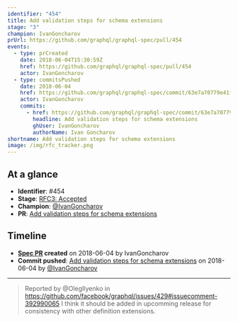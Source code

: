 ```yaml
---
identifier: "454"
title: Add validation steps for schema extensions
stage: "3"
champion: IvanGoncharov
prUrl: https://github.com/graphql/graphql-spec/pull/454
events:
  - type: prCreated
    date: 2018-06-04T15:30:59Z
    href: https://github.com/graphql/graphql-spec/pull/454
    actor: IvanGoncharov
  - type: commitsPushed
    date: 2018-06-04
    href: https://github.com/graphql/graphql-spec/commit/63e7a70779e41f31824e39f6c2075bfd1aa64227
    actor: IvanGoncharov
    commits:
      - href: https://github.com/graphql/graphql-spec/commit/63e7a70779e41f31824e39f6c2075bfd1aa64227
        headline: Add validation steps for schema extensions
        ghUser: IvanGoncharov
        authorName: Ivan Goncharov
shortname: Add validation steps for schema extensions
image: /img/rfc_tracker.png
---
```


## At a glance

- **Identifier**: #454
- **Stage**: [RFC3: Accepted](https://github.com/graphql/graphql-spec/blob/main/CONTRIBUTING.md#stage-3-accepted)
- **Champion**: [@IvanGoncharov](https://github.com/IvanGoncharov)
- **PR**: [Add validation steps for schema extensions](https://github.com/graphql/graphql-spec/pull/454)

<!-- BEGIN_CUSTOM_TEXT -->



<!-- END_CUSTOM_TEXT -->

## Timeline

- **[Spec PR](https://github.com/graphql/graphql-spec/pull/454) created** on 2018-06-04 by IvanGoncharov
- **Commit pushed**: [Add validation steps for schema extensions](https://github.com/graphql/graphql-spec/commit/63e7a70779e41f31824e39f6c2075bfd1aa64227) on 2018-06-04 by [@IvanGoncharov](https://github.com/IvanGoncharov)

<!-- VERBATIM -->

---

> Reported by @OlegIlyenko in https://github.com/facebook/graphql/issues/429#issuecomment-392990065
> I think it should be added in upcomming release for consistency with other definition extensions.
